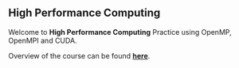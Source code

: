 ## High Performance Computing

Welcome to **High Performance Computing** Practice using OpenMP, OpenMPI and CUDA.

Overview of the course can be found [**here**](course-overview/courseoverview.pdf).

